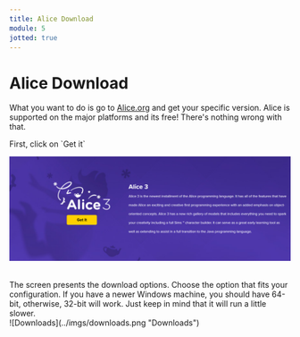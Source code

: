 ```yaml
---
title: Alice Download
module: 5
jotted: true
---
```


# Alice Download

What you want to do is go to [Alice.org](http://www.alice.org) and get your specific version. Alice is supported on the major platforms and its free!  There's nothing wrong with that. 

<p>
First, click on `Get it`
<br>

![Get it](../imgs/get.png "Get it")

<br>
The screen presents the download options.  Choose the option that fits your configuration. If you have a newer Windows machine, you should have 64-bit, otherwise, 32-bit will work. Just keep in mind that it will run a little slower.
<br>
![Downloads](../imgs/downloads.png "Downloads")



<!-- create video here -->

